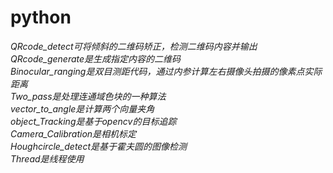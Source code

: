 # python
*QRcode_detect可将倾斜的二维码矫正，检测二维码内容并输出<br />*
*QRcode_generate是生成指定内容的二维码<br />*
*Binocular_ranging是双目测距代码，通过内参计算左右摄像头拍摄的像素点实际距离<br />*
*Two_pass是处理连通域色块的一种算法<br />*
*vector_to_angle是计算两个向量夹角<br />*
*object_Tracking是基于opencv的目标追踪<br />*
*Camera_Calibration是相机标定<br />*
*Houghcircle_detect是基于霍夫圆的图像检测<br />*
*Thread是线程使用<br />*
